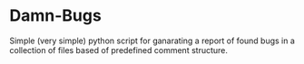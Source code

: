 # Damn-Bugs
Simple (very simple) python script for ganarating a report of found bugs in a collection of files based of predefined comment structure.
